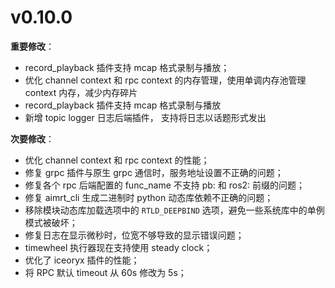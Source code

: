# v0.10.0

**重要修改**：

- record_playback 插件支持 mcap 格式录制与播放；
- 优化 channel context 和 rpc context 的内存管理，使用单调内存池管理 context 内存，减少内存碎片
- record_playback 插件支持 mcap 格式录制与播放
- 新增 topic logger 日志后端插件， 支持将日志以话题形式发出


**次要修改**：

- 优化 channel context 和 rpc context 的性能；
- 修复 grpc 插件与原生 grpc 通信时，服务地址设置不正确的问题；
- 修复各个 rpc 后端配置的 func_name 不支持 pb: 和 ros2: 前缀的问题；
- 修复 aimrt_cli 生成二进制时 python 动态库依赖不正确的问题；
- 移除模块动态库加载选项中的 `RTLD_DEEPBIND` 选项，避免一些系统库中的单例模式被破坏；
- 修复日志在显示微秒时，位宽不够导致的显示错误问题；
- timewheel 执行器现在支持使用 steady clock；
- 优化了 iceoryx 插件的性能；
- 将 RPC 默认 timeout 从 60s 修改为 5s；
